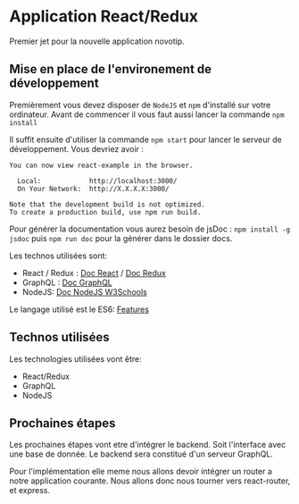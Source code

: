 
# Application React/Redux
Premier jet pour la nouvelle application novotip.

## Mise en place de l'environement de développement

Premièrement vous devez disposer de `NodeJS` et `npm` d'installé sur votre ordinateur.
Avant de commencer il vous faut aussi lancer la commande `npm install`

Il suffit ensuite d'utiliser la commande `npm start` pour lancer le serveur de développement.
Vous devriez avoir : 

```
You can now view react-example in the browser.

  Local:            http://localhost:3000/
  On Your Network:  http://X.X.X.X:3000/

Note that the development build is not optimized.
To create a production build, use npm run build.
```

Pour générer la documentation vous aurez besoin de jsDoc : `npm install -g jsdoc` puis `npm run doc` pour la générer dans le dossier docs.

Les technos utilisées sont:
- React / Redux : [Doc React](https://reactjs.org/docs/hello-world.html) / [Doc Redux](https://redux.js.org/docs/introduction/Motivation.html)
- GraphQL : [Doc GraphQL](http://graphql.org/learn/)
- NodeJS: [Doc NodeJS W3Schools](https://www.w3schools.com/nodejs/default.asp)

Le langage utilisé est le ES6: [Features](http://es6-features.org)

## Technos utilisées

Les technologies utilisées vont être:
- React/Redux
- GraphQL
- NodeJS

## Prochaines étapes
Les prochaines étapes vont etre d'intégrer le backend. Soit l'interface avec une base de donnée.
Le backend sera constitué d'un serveur GraphQL.

Pour l'implémentation elle meme nous allons devoir intégrer un router a notre application courante.
Nous allons donc nous tourner vers react-router, et express.

